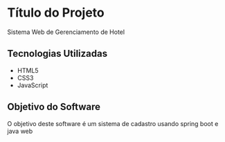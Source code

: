 # Título do Projeto

Sistema Web de Gerenciamento de Hotel

## Tecnologias Utilizadas

- HTML5
- CSS3
- JavaScript


## Objetivo do Software

O objetivo deste software é um sistema de cadastro usando spring boot e java web

